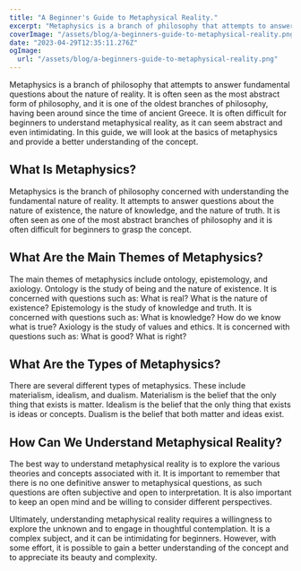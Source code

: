 ```yaml
---
title: "A Beginner's Guide to Metaphysical Reality."
excerpt: "Metaphysics is a branch of philosophy that attempts to answer fundamental questions about the nature of reality. It is often seen as the most abstract form of philosophy, and it is one of the oldest branches of philosophy, having been around since the time of ancient Greece."
coverImage: "/assets/blog/a-beginners-guide-to-metaphysical-reality.png"
date: "2023-04-29T12:35:11.276Z"
ogImage:
  url: "/assets/blog/a-beginners-guide-to-metaphysical-reality.png"
---
```


Metaphysics is a branch of philosophy that attempts to answer fundamental questions about the nature of reality. It is often seen as the most abstract form of philosophy, and it is one of the oldest branches of philosophy, having been around since the time of ancient Greece. It is often difficult for beginners to understand metaphysical reality, as it can seem abstract and even intimidating. In this guide, we will look at the basics of metaphysics and provide a better understanding of the concept.

## What Is Metaphysics?

Metaphysics is the branch of philosophy concerned with understanding the fundamental nature of reality. It attempts to answer questions about the nature of existence, the nature of knowledge, and the nature of truth. It is often seen as one of the most abstract branches of philosophy and it is often difficult for beginners to grasp the concept.

## What Are the Main Themes of Metaphysics?

The main themes of metaphysics include ontology, epistemology, and axiology. Ontology is the study of being and the nature of existence. It is concerned with questions such as: What is real? What is the nature of existence? Epistemology is the study of knowledge and truth. It is concerned with questions such as: What is knowledge? How do we know what is true? Axiology is the study of values and ethics. It is concerned with questions such as: What is good? What is right?

## What Are the Types of Metaphysics?

There are several different types of metaphysics. These include materialism, idealism, and dualism. Materialism is the belief that the only thing that exists is matter. Idealism is the belief that the only thing that exists is ideas or concepts. Dualism is the belief that both matter and ideas exist.

## How Can We Understand Metaphysical Reality?

The best way to understand metaphysical reality is to explore the various theories and concepts associated with it. It is important to remember that there is no one definitive answer to metaphysical questions, as such questions are often subjective and open to interpretation. It is also important to keep an open mind and be willing to consider different perspectives.

Ultimately, understanding metaphysical reality requires a willingness to explore the unknown and to engage in thoughtful contemplation. It is a complex subject, and it can be intimidating for beginners. However, with some effort, it is possible to gain a better understanding of the concept and to appreciate its beauty and complexity.
